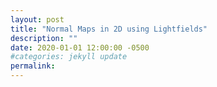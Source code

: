 ```yaml
---
layout: post
title: "Normal Maps in 2D using Lightfields"
description: ""
date: 2020-01-01 12:00:00 -0500
#categories: jekyll update
permalink: 
---
```


<!--
Diffuse lighting
Lighting on a sphere
Fourier series
Decoding a light probe
Faking z-distance
Area light convolution
Rendering light fields (MRT + tex arrays)
-->
